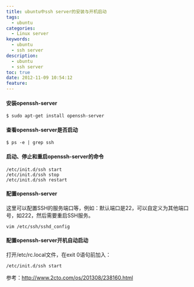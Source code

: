```yaml
---
title: ubuntu中ssh server的安装与开机启动
tags:
  - ubuntu
categories:
  - Linux server
keywords:
  - ubuntu
  - ssh server
description:
  - ubuntu
  - ssh server
toc: true
date: 2012-11-09 10:54:12
feature:
---
```


#### 安装openssh-server
```
$ sudo apt-get install openssh-server
```

#### 查看openssh-server是否启动
```
$ ps -e | grep ssh
```
<!-- more -->
#### 启动、停止和重启openssh-server的命令
```
/etc/init.d/ssh start
/etc/init.d/ssh stop
/etc/init.d/ssh restart
```


#### 配置openssh-server
这里可以配置SSH的服务端口等，例如：默认端口是22，可以自定义为其他端口号，如222，然后需要重启SSH服务。
```
vim /etc/ssh/sshd_config
```


#### 配置openssh-server开机自动启动
打开/etc/rc.local文件，在exit 0语句前加入：
```
/etc/init.d/ssh start
```

参考：http://www.2cto.com/os/201308/238160.html